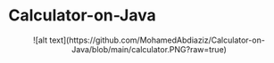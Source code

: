 # Calculator-on-Java
<p align="center">
  ![alt text](https://github.com/MohamedAbdiaziz/Calculator-on-Java/blob/main/calculator.PNG?raw=true)
  
</p>
